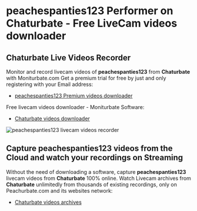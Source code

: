 # peachespanties123 Performer on Chaturbate - Free LiveCam videos downloader

## Chaturbate Live Videos Recorder

Monitor and record livecam videos of **peachespanties123** from **Chaturbate** with Moniturbate.com
Get a premium trial for free by just and only registering with your Email address:
* [peachespanties123 Premium videos downloader](https://moniturbate.com/request-demo-licence-key.html)

Free livecam videos downloader - Moniturbate Software:
* [Chaturbate videos downloader](https://moniturbate.com/moniturbate-download-software.html)

![peachespanties123 livecam videos recorder](https://peachurnet.com/templates/moniturbate-software.png)


## Capture peachespanties123 videos from the Cloud and watch your recordings on Streaming

Without the need of downloading a software, capture **peachespanties123** livecam videos from **Chaturbate** 100% online.
Watch Livecam archives from **Chaturbate** unlimitedly from thousands of existing recordings, only on Peachurbate.com and its websites network:
* [Chaturbate videos archives](https://peachurnet.com/)